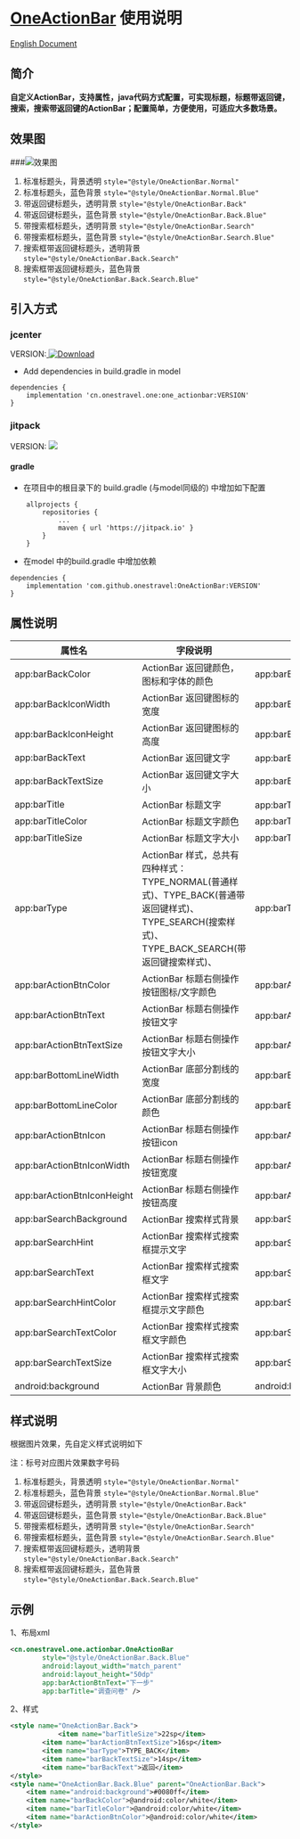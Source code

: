 

# [OneActionBar](https://github.com/onestravel/OneActionBar) 使用说明



[English Document](https://github.com/onestravel/OneActionBar/README.md)

## 简介
**自定义ActionBar，支持属性，java代码方式配置，可实现标题，标题带返回键，搜索，搜索带返回键的ActionBar；配置简单，方便使用，可适应大多数场景。**

## 效果图

###![效果图](https://github.com/onestravel/OneActionBar/images/20190825/image-20190915194738463.png)

1. 标准标题头，背景透明 ``style="@style/OneActionBar.Normal"``
2. 标准标题头，蓝色背景 ``style="@style/OneActionBar.Normal.Blue"``
3. 带返回键标题头，透明背景 ``style="@style/OneActionBar.Back"``
4. 带返回键标题头，蓝色背景 ``style="@style/OneActionBar.Back.Blue"``
5. 带搜索框标题头，透明背景 ``style="@style/OneActionBar.Search"``
6. 带搜索框标题头，蓝色背景 ``style="@style/OneActionBar.Search.Blue"``
7. 搜索框带返回键标题头，透明背景 ``style="@style/OneActionBar.Back.Search"``
8. 搜索框带返回键标题头，蓝色背景 ``style="@style/OneActionBar.Back.Search.Blue"``

## 引入方式

### jcenter

VERSION:[ ![Download](https://api.bintray.com/packages/onestravel/one/OneActionBar/images/download.svg) ](https://bintray.com/onestravel/one/OneActionBar/_latestVersion)
- Add dependencies in build.gradle in model

```
dependencies {
    implementation 'cn.onestravel.one:one_actionbar:VERSION'
}

```



### jitpack

VERSION:     [![](https://jitpack.io/v/onestravel/OneActionBar.svg)](https://jitpack.io/#onestravel/OneActionBar)

#### gradle

- 在项目中的根目录下的 build.gradle (与model同级的) 中增加如下配置

```
	allprojects {
		repositories {
			...
			maven { url 'https://jitpack.io' }
		}
	}

```

- 在model 中的build.gradle 中增加依赖

```
dependencies {
	implementation 'com.github.onestravel:OneActionBar:VERSION'
}

```

##  属性说明

| 属性名                     | 字段说明                                                     | 示例                                       |
| -------------------------- | ------------------------------------------------------------ | ------------------------------------------ |
| app:barBackColor           | ActionBar 返回键颜色，图标和字体的颜色                       | app:barBackColor="#000000"                 |
| app:barBackIconWidth       | ActionBar 返回键图标的宽度                                   | app:barBackIconWidth="25dp"                |
| app:barBackIconHeight      | ActionBar 返回键图标的高度                                   | app:barBackIconHeight="25dp"               |
| app:barBackText            | ActionBar 返回键文字                                         | app:barBackText="返回"                     |
| app:barBackTextSize        | ActionBar 返回键文字大小                                     | app:barBackTextSize="13sp"                 |
| app:barTitle               | ActionBar 标题文字                                           | app:barTitle="首页"                        |
| app:barTitleColor          | ActionBar 标题文字颜色                                       | app:barTitleColor="#000000"                |
| app:barTitleSize           | ActionBar 标题文字大小                                       | app:barTitleSize="22sp"                    |
| app:barType                | ActionBar 样式，总共有四种样式：TYPE_NORMAL(普通样式)、TYPE_BACK(普通带返回键样式)、TYPE_SEARCH(搜索样式)、TYPE_BACK_SEARCH(带返回键搜索样式)、 | app:barType="TYPE_NORMAL"                  |
| app:barActionBtnColor      | ActionBar 标题右侧操作按钮图标/文字颜色                      | app:barActionBtnColor="#FF0000"            |
| app:barActionBtnText       | ActionBar 标题右侧操作按钮文字                               | app:barActionBtnText="下一步"              |
| app:barActionBtnTextSize   | ActionBar 标题右侧操作按钮文字大小                           | app:barActionBtnTextSize="15sp"            |
| app:barBottomLineWidth     | ActionBar 底部分割线的宽度                                   | app:barBottomLineWidth="1dp"               |
| app:barBottomLineColor     | ActionBar 底部分割线的颜色                                   | app:barBottomLineColor="#1a1a1a"           |
| app:barActionBtnIcon       | ActionBar 标题右侧操作按钮icon                               | app:barActionBtnIcon="@drawable/icon_next" |
| app:barActionBtnIconWidth  | ActionBar 标题右侧操作按钮宽度                               | app:barActionBtnIconWidth="25dp"           |
| app:barActionBtnIconHeight | ActionBar 标题右侧操作按钮高度                               | app:barActionBtnIconHeight="25dp"          |
| app:barSearchBackground    | ActionBar 搜索样式背景                                       | app:barSearchBackground="#FFFFFF"          |
| app:barSearchHint          | ActionBar 搜索样式搜索框提示文字                             | app:barSearchHint="请输入搜索内容"         |
| app:barSearchText          | ActionBar 搜索样式搜索框文字                                 | app:barSearchText="今日新闻"               |
| app:barSearchHintColor     | ActionBar 搜索样式搜索框提示文字颜色                         | app:barSearchHintColor="#E1E1E1"           |
| app:barSearchTextColor     | ActionBar 搜索样式搜索框文字颜色                             | app:barSearchTextColor="#000000"           |
| app:barSearchTextSize      | ActionBar 搜索样式搜索框文字大小                             | app:barSearchTextSize="20sp"               |
| android:background         | ActionBar 背景颜色                                           | android:background="#FFFFFF"               |

## 样式说明

根据图片效果，先自定义样式说明如下

注：标号对应图片效果数字号码

1. 标准标题头，背景透明 ``style="@style/OneActionBar.Normal"``
2. 标准标题头，蓝色背景 ``style="@style/OneActionBar.Normal.Blue"``
3. 带返回键标题头，透明背景 ``style="@style/OneActionBar.Back"``
4. 带返回键标题头，蓝色背景 ``style="@style/OneActionBar.Back.Blue"``
5. 带搜索框标题头，透明背景 ``style="@style/OneActionBar.Search"``
6. 带搜索框标题头，蓝色背景 ``style="@style/OneActionBar.Search.Blue"``
7. 搜索框带返回键标题头，透明背景 ``style="@style/OneActionBar.Back.Search"``
8. 搜索框带返回键标题头，蓝色背景 ``style="@style/OneActionBar.Back.Search.Blue"``

## 示例

1、布局xml

```xml
<cn.onestravel.one.actionbar.OneActionBar
        style="@style/OneActionBar.Back.Blue"
        android:layout_width="match_parent"
        android:layout_height="50dp"
        app:barActionBtnText="下一步"
        app:barTitle="调查问卷" />
```

2、样式

```Xml
<style name="OneActionBar.Back">
  			<item name="barTitleSize">22sp</item>
        <item name="barActionBtnTextSize">16sp</item>
        <item name="barType">TYPE_BACK</item>
        <item name="barBackTextSize">14sp</item>
        <item name="barBackText">返回</item>
</style>
<style name="OneActionBar.Back.Blue" parent="OneActionBar.Back">
    <item name="android:background">#0080ff</item>
    <item name="barBackColor">@android:color/white</item>
    <item name="barTitleColor">@android:color/white</item>
    <item name="barActionBtnColor">@android:color/white</item>
</style>
```


